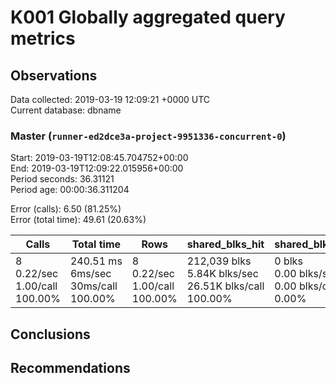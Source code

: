 # K001 Globally aggregated query metrics

## Observations ##
Data collected: 2019-03-19 12:09:21 +0000 UTC  
Current database: dbname  



### Master (`runner-ed2dce3a-project-9951336-concurrent-0`) ###
Start: 2019-03-19T12:08:45.704752+00:00  
End: 2019-03-19T12:09:22.015956+00:00  
Period seconds: 36.31121  
Period age: 00:00:36.311204  

Error (calls): 6.50 (81.25%)  
Error (total time): 49.61 (20.63%)

Calls | Total&nbsp;time | Rows | shared_blks_hit | shared_blks_read | shared_blks_dirtied | shared_blks_written | blk_read_time | blk_write_time | kcache_reads | kcache_writes | kcache_user_time_ms | kcache_system_time 
-------|------------|------|-----------------|------------------|---------------------|---------------------|---------------|----------------|--------------|---------------|---------------------|--------------------
8<br/>0.22/sec<br/>1.00/call<br/>100.00% |240.51&nbsp;ms<br/>6ms/sec<br/>30ms/call<br/>100.00% |8<br/>0.22/sec<br/>1.00/call<br/>100.00% |212,039&nbsp;blks<br/>5.84K&nbsp;blks/sec<br/>26.51K&nbsp;blks/call<br/>100.00% |0&nbsp;blks<br/>0.00&nbsp;blks/sec<br/>0.00&nbsp;blks/call<br/>0.00% |0&nbsp;blks<br/>0.00&nbsp;blks/sec<br/>0.00&nbsp;blks/call<br/>0.00% |0&nbsp;blks<br/>0.00&nbsp;blks/sec<br/>0.00&nbsp;blks/call<br/>0.00% |0.00&nbsp;ms<br/>0s/sec<br/>0s/call<br/>0.00% |0.00&nbsp;ms<br/>0s/sec<br/>0s/call<br/>0.00% |0.00&nbsp;bytes<br/>0.00&nbsp;bytes/sec<br/>0.00&nbsp;bytes/call<br/>0.00% |0.00&nbsp;bytes<br/>0.00&nbsp;bytes/sec<br/>0.00&nbsp;bytes/call<br/>0.00% |0.00&nbsp;ms<br/>0s/sec<br/>0s/call<br/>0.00% |0.00&nbsp;ms<br/>0s/sec<br/>0s/call<br/>0.00%





## Conclusions ##


## Recommendations ##

